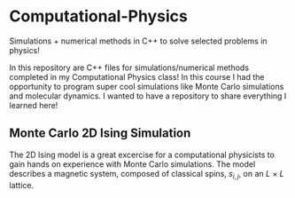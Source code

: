 # Computational-Physics
Simulations + numerical methods in C++ to solve selected problems in physics! 

In this repository are C++ files for simulations/numerical methods completed in my Computational Physics class! In this course I had the opportunity to program super cool simulations like Monte Carlo simulations and molecular dynamics. I wanted to have a repository to share everything I learned here!  

## Monte Carlo 2D Ising Simulation
The 2D Ising model is a great excercise for a computational physicists to gain hands on experience with Monte Carlo simulations. The model describes a magnetic system, composed of classical spins, *s*$_{i,j}$, on an *L* $\times$ *L* lattice. 
